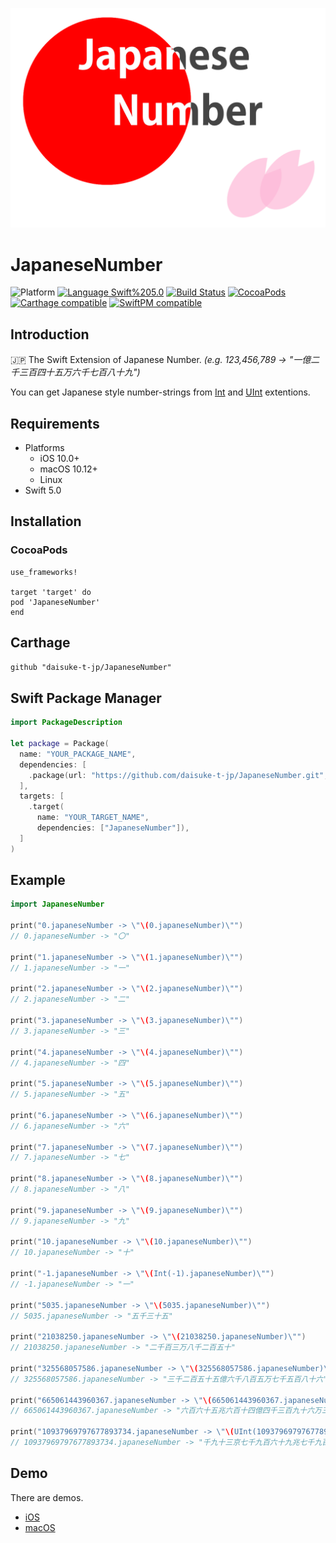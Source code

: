 <img src="https://raw.githubusercontent.com/daisuke-t-jp/JapaneseNumber/master/images/JapaneseNumber.png" width="600"></br>

# JapaneseNumber
![Platform](https://img.shields.io/badge/Platform-iOS%20%7C%20macOS%20%7C%20Linux-blue.svg)
[![Language Swift%205.0](https://img.shields.io/badge/Language-Swift%205.0-orange.svg)](https://developer.apple.com/swift)
[![Build Status](https://travis-ci.org/daisuke-t-jp/JapaneseNumber.svg?branch=master)](https://travis-ci.org/daisuke-t-jp/JapaneseNumber)
[![CocoaPods](https://img.shields.io/cocoapods/v/JapaneseNumber.svg)](https://cocoapods.org/pods/JapaneseNumber)
[![Carthage compatible](https://img.shields.io/badge/Carthage-compatible-green.svg)](https://github.com/Carthage/Carthage)
[![SwiftPM compatible](https://img.shields.io/badge/SwiftPM-compatible-green.svg)](https://github.com/apple/swift-package-manager)


## Introduction

🇯🇵 The Swift Extension of Japanese Number.  *(e.g. 123,456,789 -> "一億二千三百四十五万六千七百八十九")*

You can get Japanese style number-strings from [Int](https://developer.apple.com/documentation/swift/int) and [UInt](https://developer.apple.com/documentation/swift/UInt) extentions.


## Requirements
- Platforms
  - iOS 10.0+
  - macOS 10.12+
  - Linux
- Swift 5.0


## Installation
### CocoaPods
```
use_frameworks!

target 'target' do
pod 'JapaneseNumber'
end
```

## Carthage
`github "daisuke-t-jp/JapaneseNumber"`

## Swift Package Manager
```swift
import PackageDescription

let package = Package(
  name: "YOUR_PACKAGE_NAME",
  dependencies: [
    .package(url: "https://github.com/daisuke-t-jp/JapaneseNumber.git", from: "1.0.0")
  ],
  targets: [
    .target(
      name: "YOUR_TARGET_NAME",
      dependencies: ["JapaneseNumber"]),
  ]
)
```


## Example
```swift
import JapaneseNumber

print("0.japaneseNumber -> \"\(0.japaneseNumber)\"")
// 0.japaneseNumber -> "〇"

print("1.japaneseNumber -> \"\(1.japaneseNumber)\"")
// 1.japaneseNumber -> "一"

print("2.japaneseNumber -> \"\(2.japaneseNumber)\"")
// 2.japaneseNumber -> "二"

print("3.japaneseNumber -> \"\(3.japaneseNumber)\"")
// 3.japaneseNumber -> "三"

print("4.japaneseNumber -> \"\(4.japaneseNumber)\"")
// 4.japaneseNumber -> "四"

print("5.japaneseNumber -> \"\(5.japaneseNumber)\"")
// 5.japaneseNumber -> "五"

print("6.japaneseNumber -> \"\(6.japaneseNumber)\"")
// 6.japaneseNumber -> "六"

print("7.japaneseNumber -> \"\(7.japaneseNumber)\"")
// 7.japaneseNumber -> "七"

print("8.japaneseNumber -> \"\(8.japaneseNumber)\"")
// 8.japaneseNumber -> "八"

print("9.japaneseNumber -> \"\(9.japaneseNumber)\"")
// 9.japaneseNumber -> "九"

print("10.japaneseNumber -> \"\(10.japaneseNumber)\"")
// 10.japaneseNumber -> "十"

print("-1.japaneseNumber -> \"\(Int(-1).japaneseNumber)\"")
// -1.japaneseNumber -> "一"

print("5035.japaneseNumber -> \"\(5035.japaneseNumber)\"")
// 5035.japaneseNumber -> "五千三十五"

print("21038250.japaneseNumber -> \"\(21038250.japaneseNumber)\"")
// 21038250.japaneseNumber -> "二千百三万八千二百五十"

print("325568057586.japaneseNumber -> \"\(325568057586.japaneseNumber)\"")
// 325568057586.japaneseNumber -> "三千二百五十五億六千八百五万七千五百八十六"

print("665061443960367.japaneseNumber -> \"\(665061443960367.japaneseNumber)\"")
// 665061443960367.japaneseNumber -> "六百六十五兆六百十四億四千三百九十六万三百六十七"

print("10937969797677893734.japaneseNumber -> \"\(UInt(10937969797677893734).japaneseNumber)\"")
// 10937969797677893734.japaneseNumber -> "千九十三京七千九百六十九兆七千九百七十六億七千七百八十九万三千七百三十四"

```


## Demo
There are demos.

- [iOS](https://github.com/daisuke-t-jp/JapaneseNumber/tree/master/demo/JapaneseNumberDemo-iOS) 
- [macOS](https://github.com/daisuke-t-jp/JapaneseNumber/tree/master/demo/JapaneseNumberDemo-macOS) 

